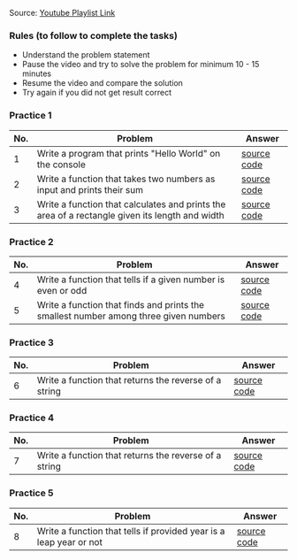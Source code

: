 Source: [Youtube Playlist Link](https://youtube.com/playlist?list=PLq1qGLnPX0eeeK_JmsiMavOqkZ6tgQjdF&si=2lKpfWamQ5MegmQD)

### Rules (to follow to complete the tasks)
- Understand the problem statement
- Pause the video and try to solve the problem for minimum 10 - 15 minutes
- Resume the video and compare the solution
- Try again if you did not get result correct

### Practice 1

| No. | Problem                                                                  | Answer                                                                                                                         |
|-----|--------------------------------------------------------------------------|--------------------------------------------------------------------------------------------------------------------------------|
| 1   | Write a program that prints "Hello World" on the console                 |    [source code](https://github.com/emonislive/javascript-logic-building/blob/main/practice-1/p-1.js)                          |
| 2   | Write a function that takes two numbers as input and prints their sum    |    [source code](https://github.com/emonislive/javascript-logic-building/blob/main/practice-1/p-2.js)                          |
| 3   | Write a function that calculates and prints the area of a rectangle given its length and width |  [source code](https://github.com/emonislive/javascript-logic-building/blob/main/practice-1/p-3.js)      |

### Practice 2

| No. | Problem                                                                  | Answer                                                                                                                         |
|-----|--------------------------------------------------------------------------|--------------------------------------------------------------------------------------------------------------------------------|
| 4   | Write a function that tells if a given number is even or odd             | [source code](https://github.com/emonislive/javascript-logic-building/blob/main/practice-2/p-4.js)                             |
| 5   | Write a function that finds and prints the smallest number among three given numbers | [source code](https://github.com/emonislive/javascript-logic-building/blob/main/practice-2/p-5.js)                 |


### Practice 3

| No. | Problem                                                                  | Answer                                                                                                                         |
|-----|--------------------------------------------------------------------------|--------------------------------------------------------------------------------------------------------------------------------|
| 6   | Write a function that returns the reverse of a string                    | [source code](https://github.com/emonislive/javascript-logic-building/blob/main/practice-3/p-6.js)                             |

### Practice 4

| No. | Problem                                                                  | Answer                                                                                                                         |
|-----|--------------------------------------------------------------------------|--------------------------------------------------------------------------------------------------------------------------------|
| 7   | Write a function that returns the reverse of a string                    | [source code](https://github.com/emonislive/javascript-logic-building/blob/main/practice-4/p-7.js)                             |

### Practice 5

| No. | Problem                                                                  | Answer                                                                                                                         |
|-----|--------------------------------------------------------------------------|--------------------------------------------------------------------------------------------------------------------------------|
| 8   | Write a function that tells if provided year is a leap year or not       | [source code](https://github.com/emonislive/javascript-logic-building/blob/main/practice-5/p-8.js)                             |



